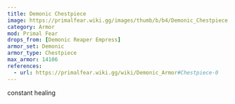 ```yaml
---
title: Demonic Chestpiece
image: https://primalfear.wiki.gg/images/thumb/b/b4/Demonic_Chestpiece.png/228px-Demonic_Chestpiece.png
category: Armor
mod: Primal Fear
drops_from: [Demonic Reaper Empress]
armor_set: Demonic
armor_type: Chestpiece
max_armor: 14106
references:
  - url: https://primalfear.wiki.gg/wiki/Demonic_Armor#Chestpiece-0
---
```


constant healing